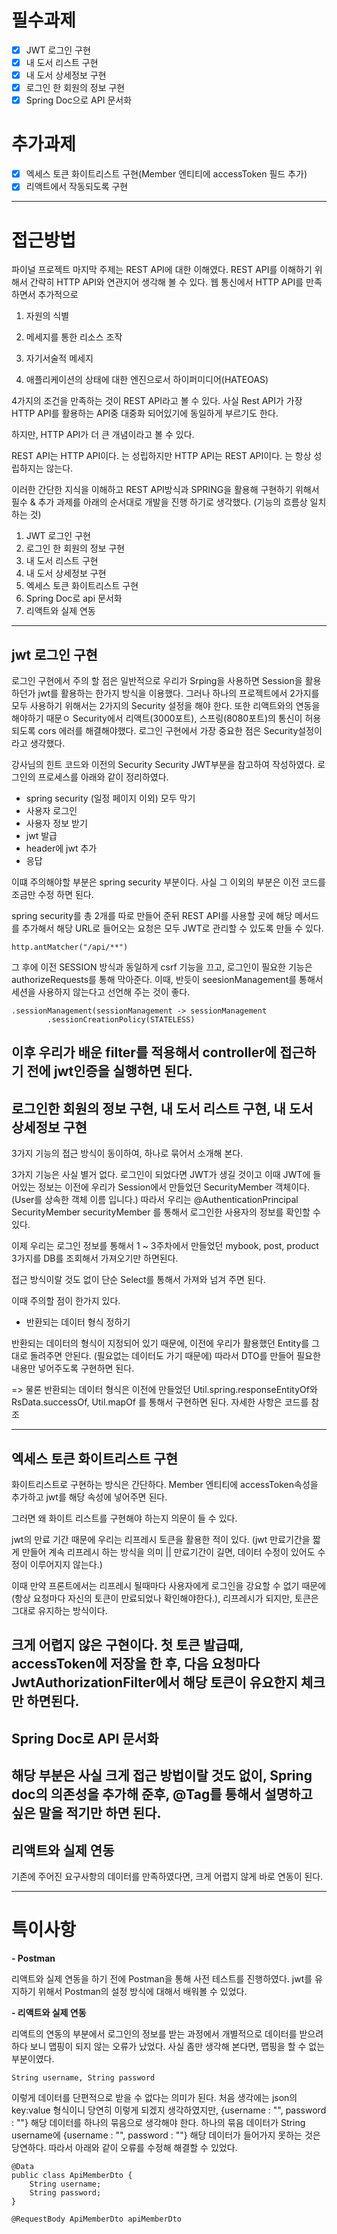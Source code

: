 # 필수과제
- [x] JWT 로그인 구현
- [x] 내 도서 리스트 구현
- [x] 내 도서 상세정보 구현
- [x] 로그인 한 회원의 정보 구현
- [x] Spring Doc으로 API 문서화

# 추가과제
- [x] 엑세스 토큰 화이트리스트 구현(Member 엔티티에 accessToken 필드 추가)
- [x] 리액트에서 작동되도록 구현

---
# 접근방법

파이널 프로젝트 마지막 주제는 REST API에 대한 이해였다. REST API를 이해하기 위해서 간략히 
HTTP API와 연관지어 생각해 볼 수 있다. 웹 통신에서 HTTP API를 만족하면서 추가적으로
1) 자원의 식별

2) 메세지를 통한 리소스 조작

3) 자기서술적 메세지

4) 애플리케이션의 상태에 대한 엔진으로서 하이퍼미디어(HATEOAS)

4가지의 조건을 만족하는 것이 REST API라고 볼 수 있다. 사실 Rest API가 가장
HTTP API를 활용하는 API중 대중화 되어있기에 동일하게 부르기도 한다.

하지만, HTTP API가 더 큰 개념이라고 볼 수 있다.

REST API는 HTTP API이다. 는 성립하지만
HTTP API는 REST API이다. 는 항상 성립하지는 않는다.

이러한 간단한 지식을 이해하고 REST API방식과 SPRING을 활용해 구현하기 위해서
필수 & 추가 과제를 아래의 순서대로 개발을 진행 하기로 생각했다. (기능의 흐름상 일치하는 것)

1) JWT 로그인 구현
2) 로그인 한 회원의 정보 구현
3) 내 도서 리스트 구현
4) 내 도서 상세정보 구현
5) 엑세스 토큰 화이트리스트 구현
6) Spring Doc로 api 문서화
7) 리액트와 실제 연동

---
## jwt 로그인 구현
로그인 구현에서 주의 할 점은 일반적으로 우리가 Srping을 사용하면 Session을 활용하던가
jwt를 활용하는 한가지 방식을 이용했다. 그러나 하나의 프로젝트에서 2가지를 모두 사용하기
위해서는 2가지의 Security 설정을 해야 한다. 또한 리액트와의 연동을 해야하기 때문ㅇ
Security에서 리액트(3000포트), 스프링(8080포트)의 통신이 허용되도록 cors 에러를 해결해야했다.
로그인 구현에서 가장 중요한 점은 Security설정이라고 생각했다.

 강사님의 힌트 코드와 이전의 Security Security JWT부분을 참고하여 작성하였다. 로그인의
프로세스를 아래와 같이 정리하였다.

 - spring security (일정 페이지 이외) 모두 막기
 - 사용자 로그인
 - 사용자 정보 받기
 - jwt 발급
 - header에 jwt 추가
 - 응답

이떄 주의해야할 부분은 spring security 부분이다. 사실 그 이외의 부분은 이전 코드를 조금만 수정
하면 된다.

spring security를 총 2개를 따로 만들어 준뒤 REST API를 사용할 곳에 해당 메서드를 추가해서
해당 URL로 들어오는 요청은 모두 JWT로 관리할 수 있도록 만들 수 있다.

```aidl
http.antMatcher("/api/**")
```

그 후에 이전 SESSION 방식과 동일하게 csrf 기능을 끄고, 로그인이 필요한 기능은
authorizeRequests를 통해 막아준다. 이때, 반듯이 seesionManagement를 통해서
세션을 사용하지 않는다고 선언해 주는 것이 좋다.

```aidl
.sessionManagement(sessionManagement -> sessionManagement
        .sessionCreationPolicy(STATELESS)
```

이후 우리가 배운 filter를 적용해서 controller에 접근하기 전에
jwt인증을 실행하면 된다.
---

## 로그인한 회원의 정보 구현, 내 도서 리스트 구현, 내 도서 상세정보 구현

3가지 기능의 접근 방식이 동이하여, 하나로 묶어서 소개해 본다.

3가지 기능은 사실 별거 없다. 로그인이 되었다면 JWT가 생길 것이고
이때 JWT에 들어있는 정보는 이전에 우리가 Session에서 만들었던
SecurityMember 객체이다. (User를 상속한 객체 이름 입니다.)
따라서 우리는 @AuthenticationPrincipal SecurityMember securityMember
를 통해서 로그인한 사용자의 정보를 확인할 수 있다.

이제 우리는 로그인 정보를 통해서 1 ~ 3주차에서 만들었던
mybook, post, product 3가지를 DB를 조회해서 가져오기만 하면된다.

접근 방식이랄 것도 없이 단순 Select를 통해서 가져와 넘겨 주면 된다.

이때 주의할 점이 한가지 있다.

 - 반환되는 데이터 형식 정하기

반환되는 데이터의 형식이 지정되어 있기 때문에, 이전에 우리가 활용했던
Entity를 그대로 돌려주면 안된다. (필요없는 데이터도 가기 때문에)
따라서 DTO를 만들어 필요한 내용만 넣어주도록 구현하면 된다.

=> 물론 반환되는 데이터 형식은 이전에 만들었던 Util.spring.responseEntityOf와 RsData.successOf, Util.mapOf 를 통해서
구현하면 된다. 자세한 사항은 코드를 참조

---
## 엑세스 토큰 화이트리스트 구현

화이트리스트로 구현하는 방식은 간단하다. Member 엔티티에 accessToken속성을
추가하고 jwt를 해당 속성에 넣어주면 된다.

그러면 왜 화이트 리스트를 구현해야 하는지 의문이 들 수 있다.

jwt의 만료 기간 때문에 우리는 리프레시 토큰을 활용한 적이 있다.
(jwt 만료기간을 짧게 만들어 계속 리프레시 하는 방식을 의미 || 만료기간이 길면, 데이터 수정이 있어도 수정이 이루어지지 않는다.)

이때 만약 프론트에서는 리프레시 될때마다 사용자에게 로그인을
강요할 수 없기 때문에(항상 요청마다 자신의 토큰이 만료되었나 확인해야한다.), 리프레시가 되지만, 토큰은 그대로
유지하는 방식이다.

크게 어렵지 않은 구현이다. 첫 토큰 발급때, accessToken에 저장을 한 후, 다음 요청마다
JwtAuthorizationFilter에서 해당 토큰이 유요한지 체크만 하면된다.
---
## Spring Doc로 API 문서화

해당 부분은 사실 크게 접근 방법이랄 것도 없이, Spring doc의 의존성을
추가해 준후, @Tag를 통해서 설명하고 싶은 말을 적기만 하면 된다.
--

## 리액트와 실제 연동
 
기존에 주어진 요구사항의 데이터를 만족하였다면, 크게 어렵지 않게
바로 연동이 된다.

---
# 특이사항

 **- Postman**

리액트와 실제 연동을 하기 전에 Postman을 통해
사전 테스트를 진행하였다. jwt를 유지하기 위해서
Postman의 설정 방식에 대해서 배워볼 수 있었다.

 **- 리액트와 실제 연동**

리액트의 연동의 부분에서 로그인의 정보를 받는 과정에서
개별적으로 데이터를 받으려 하다 보니 맵핑이 되지 않는 오류가 났었다.
사실 좀만 생각해 본다면, 맵핑을 할 수 없는 부분이였다.
```aidl
String username, String password
```

이렇게 데이터를 단편적으로 받을 수 없다는 의미가 된다. 처음 생각에는 json의 key:value 형식이니
당연히 이렇게 되겠지 생각하였지만, {username : "", password : ""} 해당 데이터를 하나의
묶음으로 생각해야 한다. 하나의 묶음 데이터가 String username에 {username : "", password : ""}
해당 데이터가 들어가지 못하는 것은 당연하다. 따라서 아래와 같이 오류를 수정해 해결할 수 있었다.

```aidl
@Data
public class ApiMemberDto {
    String username;
    String password;
}

@RequestBody ApiMemberDto apiMemberDto
```
